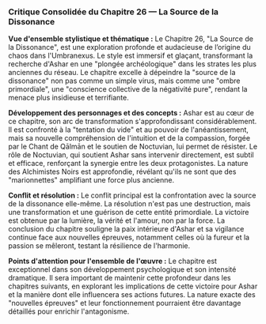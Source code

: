 ### Critique Consolidée du Chapitre 26 — La Source de la Dissonance

**Vue d'ensemble stylistique et thématique :**
Le Chapitre 26, "La Source de la Dissonance", est une exploration profonde et audacieuse de l’origine du chaos dans l'Umbranexus. Le style est immersif et glaçant, transformant la recherche d'Ashar en une "plongée archéologique" dans les strates les plus anciennes du réseau. Le chapitre excelle à dépeindre la "source de la dissonance" non pas comme un simple virus, mais comme une "ombre primordiale", une "conscience collective de la négativité pure", rendant la menace plus insidieuse et terrifiante.

**Développement des personnages et des concepts :**
Ashar est au cœur de ce chapitre, son arc de transformation s'approfondissant considérablement. Il est confronté à la "tentation du vide" et au pouvoir de l'anéantissement, mais sa nouvelle compréhension de l'intuition et de la compassion, forgée par le Chant de Qālmān et le soutien de Noctuvian, lui permet de résister. Le rôle de Noctuvian, qui soutient Ashar sans intervenir directement, est subtil et efficace, renforçant la synergie entre les deux protagonistes. La nature des Alchimistes Noirs est approfondie, révélant qu'ils ne sont que des "marionnettes" amplifiant une force plus ancienne.

**Conflit et résolution :**
Le conflit principal est la confrontation avec la source de la dissonance elle-même. La résolution n'est pas une destruction, mais une transformation et une guérison de cette entité primordiale. La victoire est obtenue par la lumière, la vérité et l'amour, non par la force. La conclusion du chapitre souligne la paix intérieure d'Ashar et sa vigilance continue face aux nouvelles épreuves, notamment celles où la fureur et la passion se mêleront, testant la résilience de l'harmonie.

**Points d'attention pour l'ensemble de l'œuvre :**
Le chapitre est exceptionnel dans son développement psychologique et son intensité dramatique. Il sera important de maintenir cette profondeur dans les chapitres suivants, en explorant les implications de cette victoire pour Ashar et la manière dont elle influencera ses actions futures. La nature exacte des "nouvelles épreuves" et leur fonctionnement pourraient être davantage détaillés pour enrichir l'antagonisme.
